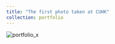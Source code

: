 ```yaml
---
title: "The first photo taken at CUHK"
collection: portfolio
---
```


![portfolio_x]('portfolio_1.jpg')
